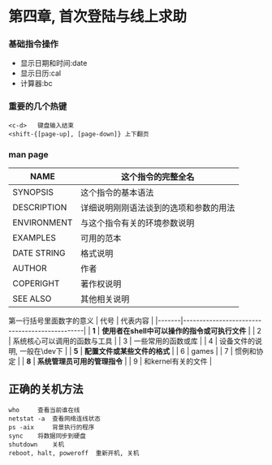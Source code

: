 # 第四章, 首次登陆与线上求助

### 基础指令操作
-   显示日期和时间:date  
-   显示日历:cal  
-   计算器:bc

### 重要的几个热键
```shell
<c-d>   键盘输入结束
<shift-{[page-up], [page-down]} 上下翻页
```

### man page
| NAME        | 这个指令的完整全名                     |
|-------------|----------------------------------------|
| SYNOPSIS    | 这个指令的基本语法                     |
| DESCRIPTION | 详细说明刚刚语法谈到的选项和参数的用法 |
| ENVIRONMENT | 与这个指令有关的环境参数说明           |
| EXAMPLES    | 可用的范本                             |
| DATE STRING | 格式说明                               |
| AUTHOR      | 作者                                   |
| COPERIGHT   | 著作权说明                             |
| SEE ALSO    | 其他相关说明                           |

第一行括号里面数字的意义
|  代号 | 代表内容                                      |
|-------|-----------------------------------------------|
| **1** | **使用者在shell中可以操作的指令或可执行文件** |
|     2 | 系统核心可以调用的函数与工具                  |
|     3 | 一些常用的函数或库                            |
|     4 | 设备文件的说明, 一般在\dev下                  |
| **5** | **配置文件或某些文件的格式**                  |
|     6 | games                                         |
|     7 | 惯例和协定                                    |
| **8** | **系统管理员可用的管理指令**                  |
|     9 | 和kernel有关的文件                            |

## 正确的关机方法
```shell
who     查看当前谁在线
netstat -a  查看网络连线状态
ps -aix     背景执行的程序
sync    将数据同步到硬盘
shutdown    关机
reboot, halt, poweroff  重新开机, 关机
```